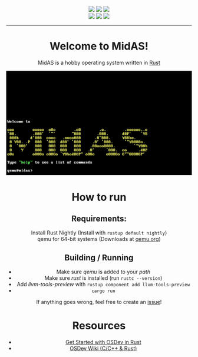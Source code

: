 <div align="center">
  <img src="https://img.shields.io/github/last-commit/mindlesssea/midas?style=for-the-badge&color=yellow"/>
  <img src="https://img.shields.io/github/issues/mindlesssea/midas?style=for-the-badge&color=d41c43"/>
  <img src="https://img.shields.io/github/issues-pr/mindlesssea/midas?style=for-the-badge&color=brightgreen"/>
  <div width=100%></div>
  <img src="https://img.shields.io/github/license/mindlesssea/midas?style=for-the-badge&color=brightgreen"/>
  <img src="https://img.shields.io/github/languages/code-size/mindlesssea/midas?style=for-the-badge&color=blue"/>
  <img src="https://img.shields.io/github/languages/top/mindlesssea/midas?style=for-the-badge&color=f66700"/>
  <hr>
  <h1>Welcome to MidAS!</h1>
    <p>MidAS is a hobby operating system written in <a href="https://www.rust-lang.org/">Rust</a></p>
  <img src="github/command_line.gif" width=600>  

  <h1>How to run</h1>
  <h2> Requirements:</h2>
  Install Rust Nightly (Install with <code>rustup default nightly</code>)<br>
  qemu for 64-bit systems (Downloads at <a href="https://qemu.org/download">qemu.org</a>)<br>

  <h2>Building / Running</h2>
  <ul>
    <li>Make sure <i>qemu</i> is added to your <i>path</i></li>
    <li>Make sure <i>rust</i> is installed (run <code>rustc --version</code>)</li>
    <li>Add <i>llvm-tools-preview</i> with <code>rustup component add llvm-tools-preview</code></li>
    <li><code>cargo run</code></li>
  </ul>
  
  <p>If anything goes wrong, feel free to create an <a href="https://github.com/MindlessSea/MidAS/issues/new/choose">issue</a>!</p>

  <h1>Resources</h1>
  <ul>
    <li><a href="https://os.phil-opp.com">Get Started with OSDev in Rust</a></li>
    <li><a href="https://wiki.osdev.org/Main_Page">OSDev Wiki (C/C++ & Rust)</a></li>
  </ul>
</div>
